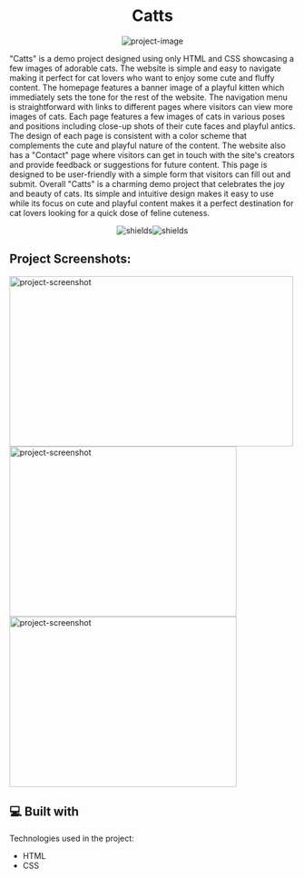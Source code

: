 <h1 align="center" id="title">Catts</h1>

<p align="center"><img src="https://socialify.git.ci/timi-petre/cats/image?issues=1&amp;language=1&amp;name=1&amp;owner=1&amp;pattern=Solid&amp;pulls=1&amp;stargazers=1&amp;theme=Auto" alt="project-image"></p>

<p id="description">"Catts" is a demo project designed using only HTML and CSS showcasing a few images of adorable cats. The website is simple and easy to navigate making it perfect for cat lovers who want to enjoy some cute and fluffy content. The homepage features a banner image of a playful kitten which immediately sets the tone for the rest of the website. The navigation menu is straightforward with links to different pages where visitors can view more images of cats. Each page features a few images of cats in various poses and positions including close-up shots of their cute faces and playful antics. The design of each page is consistent with a color scheme that complements the cute and playful nature of the content. The website also has a "Contact" page where visitors can get in touch with the site's creators and provide feedback or suggestions for future content. This page is designed to be user-friendly with a simple form that visitors can fill out and submit. Overall "Catts" is a charming demo project that celebrates the joy and beauty of cats. Its simple and intuitive design makes it easy to use while its focus on cute and playful content makes it a perfect destination for cat lovers looking for a quick dose of feline cuteness.</p>

<p align="center"><img src="https://img.shields.io/github/contributors/timi-petre/cats?color=yellow" alt="shields"><img src="https://img.shields.io/github/issues/timi-petre/cats?color=red" alt="shields"></p>

<h2>Project Screenshots:</h2>

<img src="https://user-images.githubusercontent.com/12413810/233024011-8fbd7974-bcfa-484d-a6d3-011814fc6a68.png" alt="project-screenshot" width="500" height="300/">

<img src="https://user-images.githubusercontent.com/12413810/233024196-473976d0-0b50-4a77-a9b7-f520cba270c2.png" alt="project-screenshot" width="400" height="300/">

<img src="https://user-images.githubusercontent.com/12413810/233024256-7103e6b5-562f-4e5f-8147-c109affc6abe.png" alt="project-screenshot" width="400" height="300/">

  
  
<h2>💻 Built with</h2>

Technologies used in the project:

*   HTML
*   CSS
